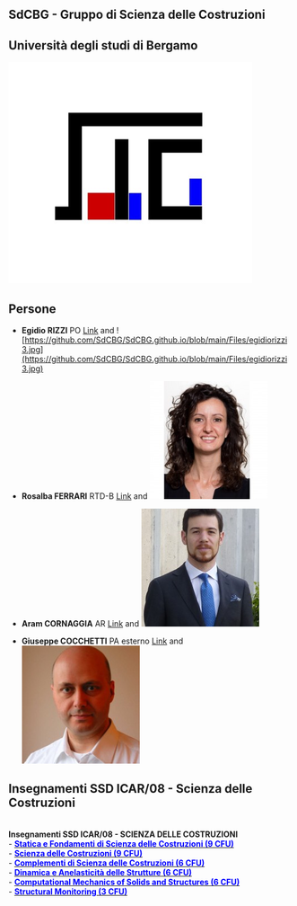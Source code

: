 ## SdCBG - Gruppo di Scienza delle Costruzioni
## Università degli studi di Bergamo
![Image](https://github.com/SdCBG/SdCBG.github.io/blob/main/Files/logoSdCbG.jpg)


## Persone

- **Egidio RIZZI**
PO
[Link](https://www.unibg.it/ugov/person/2966) and ![https://github.com/SdCBG/SdCBG.github.io/blob/main/Files/egidiorizzi3.jpg](https://github.com/SdCBG/SdCBG.github.io/blob/main/Files/egidiorizzi3.jpg)

- **Rosalba FERRARI**
RTD-B
[Link](https://www.unibg.it/ugov/person/483) and ![Image](https://github.com/SdCBG/SdCBG.github.io/blob/main/Files/ferrarirosalba_sitounibg2_0.jpg)

- **Aram CORNAGGIA**
AR
[Link](https://www.unibg.it/ugov/person/84888) and ![Image](https://github.com/SdCBG/SdCBG.github.io/blob/main/Files/aramcornaggia.jpg)

- **Giuseppe COCCHETTI**
PA esterno
[Link](https://www.unibg.it/ugov/person/2428) and ![Image](https://github.com/SdCBG/SdCBG.github.io/blob/main/Files/giuseppecocchetti.jpg)


## Insegnamenti SSD ICAR/08 - Scienza delle Costruzioni

<br>
<b>Insegnamenti SSD ICAR/08 - SCIENZA DELLE COSTRUZIONI</b>
<br>
- <b><a target="nuovo" href="http://htmlpreview.github.io/?https://github.com/SdCBG/acornaggia/blob/main/Archivio_SeFdSdC/SeFdSdC.html"><font color="blue">Statica e Fondamenti di Scienza delle Costruzioni (9 CFU)</font></a></b>
<br>
- <b><a target="nuovo" href="http://htmlpreview.github.io/?https://github.com/SdCBG/erizzi/blob/main/Archivio_SdC/SdC.html"><font color="blue">Scienza delle Costruzioni (9 CFU)</font></a></b>
<br>
- <b><a target="nuovo" href="http://htmlpreview.github.io/?https://github.com/SdCBG/erizzi/blob/main/Archivio_CdSdC/CdSdC.html"><font color="blue">Complementi di Scienza delle Costruzioni (6 CFU)</font></a></b>
<br>
- <b><a target="nuovo" href="http://htmlpreview.github.io/?https://github.com/SdCBG/erizzi/blob/main/Archivio_FDIS/DIAS.html"><font color="blue">Dinamica e Anelasticit&agrave; delle Strutture (6 CFU)</font></a></b>
<br>
- <b><a target="nuovo" href="http://htmlpreview.github.io/?https://github.com/SdCBG/rferrari/blob/main/Archivio_MCSS/MCSS.html"><font color="blue">Computational Mechanics of Solids and Structures (6 CFU)</font></a></b>
<br>
- <b><a target="nuovo" href="http://htmlpreview.github.io/?https://github.com/SdCBG/rferrari/blob/main/Archivio_SM/SM.html"><font color="blue">Structural Monitoring (3 CFU)</font></a></b>
